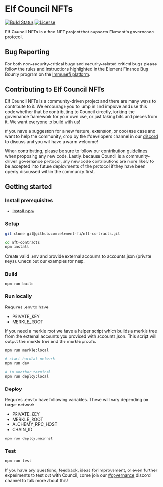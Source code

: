 # Elf Council NFTs

[![Build Status](https://github.com/element-fi/nft-contracts/workflows/Tests/badge.svg)](https://github.com/element-fi/nft-contracts/actions)
[![License](https://img.shields.io/badge/License-Apache%202.0-blue.svg)](https://github.com/element-fi/nft-contracts/blob/master/LICENSE)

Elf Council NFTs is a free NFT project that supports Element's governance protocol.

## Bug Reporting

For both non-security-critical bugs and security-related critical bugs please follow the rules and instructions highlighted in the Element Finance Bug Bounty program on the [Immunefi platform](https://immunefi.com/bounty/elementfinance/).

## Contributing to Elf Council NFTs

Elf Council NFTs is a community-driven project and there are many ways to contribute to it. We encourage you to jump in and improve and use this code whether that be contributing to Council directly, forking the governance framework for your own use, or just taking bits and pieces from it. We want everyone to build with us!

If you have a suggestion for a new feature, extension, or cool use case and want to help the community, drop by the #developers channel in our [discord](https://discord.gg/srgcTGccGe) to discuss and you will have a warm welcome!

When contributing, please be sure to follow our contribution [guidelines](https://github.com/element-fi/nft-contracts/blob/master/CONTRIBUTING.md) when proposing any new code. Lastly, because Council is a community-driven governance protocol, any new code contributions are more likely to be accepted into future deployments of the protocol if they have been openly discussed within the community first.

## Getting started

### Install prerequisites

- [Install npm](https://nodejs.org/en/download/)

### Setup

```bash
git clone git@github.com:element-fi/nft-contracts.git
```

```bash
cd nft-contracts
npm install
```

Create valid .env and provide external accounts to accounts.json (private keys). Check out our examples for help.

### Build

```bash
npm run build
```

### Run locally

Requires .env to have
  - PRIVATE_KEY
  - MERKLE_ROOT

If you need a merkle root we have a helper script which builds a merkle tree from the external accounts you provided with accounts.json. This script will output the merkle tree and the merkle proofs.

```bash
npm run merkle:local
```

```bash
# start hardhat network
npm run dev 

# in another terminal
npm run deploy:local
```

### Deploy

Requires .env to have following variables. These will vary depending on target network.
  - PRIVATE_KEY
  - MERKLE_ROOT
  - ALCHEMY_RPC_HOST
  - CHAIN_ID

```bash
npm run deploy:mainnet
```

### Test

```bash
npm run test
```


If you have any questions, feedback, ideas for improvement, or even further experiments to test out with Council, come join our [#governance](https://discord.gg/z4EsSuaYCd) discord channel to talk more about this!
